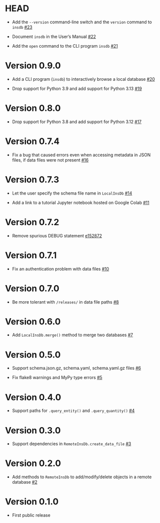 # HEAD

-   Add the `--version` command-line switch and the `version` command to `insdb` [#23](https://github.com/ziotom78/libinsdb/pull/23)

-   Document `insdb` in the User’s Manual [#22](https://github.com/ziotom78/libinsdb/pull/22)

-   Add the `open` command to the CLI program `insdb` [#21](https://github.com/ziotom78/libinsdb/pull/21)

# Version 0.9.0

-   Add a CLI program (`insdb`) to interactively browse a local database [#20](https://github.com/ziotom78/libinsdb/pull/20)

-   Drop support for Python 3.9 and add support for Python 3.13 [#19](https://github.com/ziotom78/libinsdb/pull/19)

# Version 0.8.0

-   Drop support for Python 3.8 and add support for Python 3.12 [#17](https://github.com/ziotom78/libinsdb/pull/17)

# Version 0.7.4

-   Fix a bug that caused errors even when accessing metadata in JSON files, if data files were not present [#16](https://github.com/ziotom78/libinsdb/pull/16)

# Version 0.7.3

-   Let the user specify the schema file name in `LocalInsDb` [#14](https://github.com/ziotom78/libinsdb/pull/14)

-   Add a link to a tutorial Jupyter notebook hosted on Google Colab [#11](https://github.com/ziotom78/libinsdb/pull/11)

# Version 0.7.2

-   Remove spurious DEBUG statement [e152872](https://github.com/ziotom78/libinsdb/commit/e1528724bdd8b06509b438d6297fdc19127483e9)

# Version 0.7.1

-   Fix an authentication problem with data files [#10](https://github.com/ziotom78/libinsdb/pull/10)

# Version 0.7.0

-   Be more tolerant with `/releases/` in data file paths [#8](https://github.com/ziotom78/libinsdb/pull/8)

# Version 0.6.0

-   Add `LocalInsDb.merge()` method to merge two databases [#7](https://github.com/ziotom78/libinsdb/pull/7)

# Version 0.5.0

-   Support schema.json.gz, schema.yaml, schema.yaml.gz files [#6](https://github.com/ziotom78/libinsdb/pull/6)

-   Fix flake8 warnings and MyPy type errors [#5](https://github.com/ziotom78/libinsdb/pull/5)

# Version 0.4.0

-   Support paths for `.query_entity()` and `.query_quantity()` [#4](https://github.com/ziotom78/libinsdb/pull/4)

# Version 0.3.0

-   Support dependencies in `RemoteInsDb.create_data_file` [#3](https://github.com/ziotom78/libinsdb/pull/3)

# Version 0.2.0

-   Add methods to `RemoteInsDb` to add/modify/delete objects in a remote database [#2](https://github.com/ziotom78/libinsdb/pull/2)

# Version 0.1.0

-   First public release
